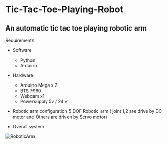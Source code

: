 # Tic-Tac-Toe-Playing-Robot
## An automatic tic tac toe playing robotic arm

Requirements

- Software
  - Python
  - Arduino
- Hardware
  - Arduino Mega x 2
  - BTS 7960
  - Webcam x1
  - Powersupply 5v / 24 v

- Robotic arm configuration
5 DOF Robotic arm ( joint 1,2 are drive by DC motor and Others are driven by Servo motor)



- Overall system

![RoboticArm](https://user-images.githubusercontent.com/56642026/74011917-983bf680-49bb-11ea-90d7-d1805aa0ad88.PNG)
